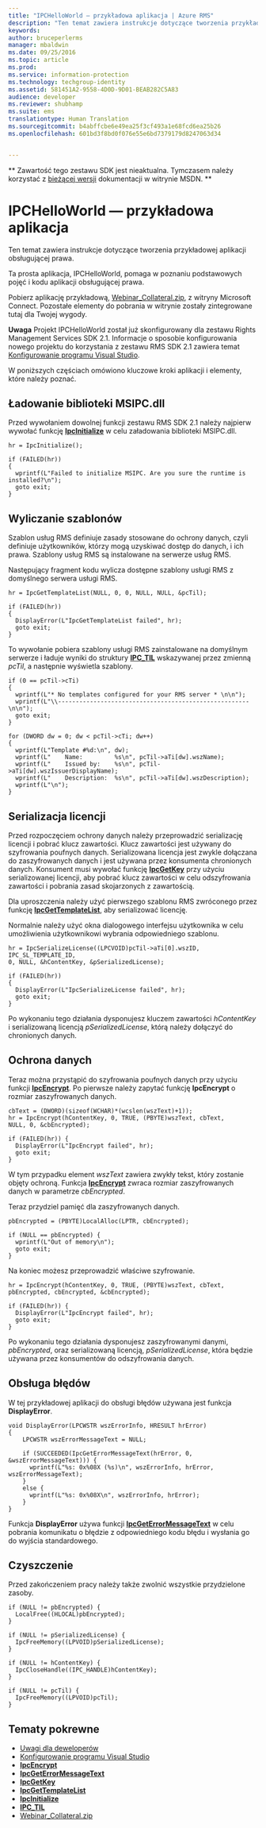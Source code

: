 ```yaml
---
title: "IPCHelloWorld — przykładowa aplikacja | Azure RMS"
description: "Ten temat zawiera instrukcje dotyczące tworzenia przykładowej aplikacji obsługującej prawa."
keywords: 
author: bruceperlerms
manager: mbaldwin
ms.date: 09/25/2016
ms.topic: article
ms.prod: 
ms.service: information-protection
ms.technology: techgroup-identity
ms.assetid: 581451A2-9558-4D0D-9D01-BEAB282C5A83
audience: developer
ms.reviewer: shubhamp
ms.suite: ems
translationtype: Human Translation
ms.sourcegitcommit: b4abffcbe6e49ea25f3cf493a1e68fcd6ea25b26
ms.openlocfilehash: 601bd3f8bd0f076e55e6bd7379179d8247063d34


---
```

** Zawartość tego zestawu SDK jest nieaktualna. Tymczasem należy korzystać z [bieżącej wersji](https://msdn.microsoft.com/library/windows/desktop/hh535290(v=vs.85).aspx) dokumentacji w witrynie MSDN. **
# IPCHelloWorld — przykładowa aplikacja

Ten temat zawiera instrukcje dotyczące tworzenia przykładowej aplikacji obsługującej prawa.

Ta prosta aplikacja, IPCHelloWorld, pomaga w poznaniu podstawowych pojęć i kodu aplikacji obsługującej prawa.

Pobierz aplikację przykładową, [Webinar\_Collateral.zip](https://connect.microsoft.com/site1170/Downloads/DownloadDetails.aspx?DownloadID=42440), z witryny Microsoft Connect. Pozostałe elementy do pobrania w witrynie zostały zintegrowane tutaj dla Twojej wygody.

**Uwaga** Projekt IPCHelloWorld został już skonfigurowany dla zestawu Rights Management Services SDK 2.1. Informacje o sposobie konfigurowania nowego projektu do korzystania z zestawu RMS SDK 2.1 zawiera temat [Konfigurowanie programu Visual Studio](how-to-configure-a-visual-studio-project-to-use-the-ad-rms-sdk-2-0.md).

 
W poniższych częściach omówiono kluczowe kroki aplikacji i elementy, które należy poznać.

## Ładowanie biblioteki MSIPC.dll

Przed wywołaniem dowolnej funkcji zestawu RMS SDK 2.1 należy najpierw wywołać funkcję [**IpcInitialize**](/information-protection/sdk/2.1/api/win/functions#msipc_ipcinitialize) w celu załadowania biblioteki MSIPC.dll.



    hr = IpcInitialize();

    if (FAILED(hr))
    {
      wprintf(L"Failed to initialize MSIPC. Are you sure the runtime is installed?\n");
      goto exit;
    }



## Wyliczanie szablonów

Szablon usług RMS definiuje zasady stosowane do ochrony danych, czyli definiuje użytkowników, którzy mogą uzyskiwać dostęp do danych, i ich prawa. Szablony usług RMS są instalowane na serwerze usług RMS.

Następujący fragment kodu wylicza dostępne szablony usługi RMS z domyślnego serwera usługi RMS.



    hr = IpcGetTemplateList(NULL, 0, 0, NULL, NULL, &pcTil);

    if (FAILED(hr))
    {
      DisplayError(L"IpcGetTemplateList failed", hr);
      goto exit;
    }



To wywołanie pobiera szablony usługi RMS zainstalowane na domyślnym serwerze i ładuje wyniki do struktury [**IPC\_TIL**](/information-protection/sdk/2.1/api/win/functions#msipc_ipcinitialize) wskazywanej przez zmienną *pcTil*, a następnie wyświetla szablony.



    if (0 == pcTil->cTi)
    {
      wprintf(L"* No templates configured for your RMS server * \n\n");
      wprintf(L"\\------------------------------------------------------\n\n");
      goto exit;
    }

    for (DWORD dw = 0; dw < pcTil->cTi; dw++)
    {
      wprintf(L"Template #%d:\n", dw);
      wprintf(L"    Name:         %s\n", pcTil->aTi[dw].wszName);
      wprintf(L"    Issued by:    %s\n", pcTil->aTi[dw].wszIssuerDisplayName);
      wprintf(L"    Description:  %s\n", pcTil->aTi[dw].wszDescription);
      wprintf(L"\n");
    }



## Serializacja licencji

Przed rozpoczęciem ochrony danych należy przeprowadzić serializację licencji i pobrać klucz zawartości. Klucz zawartości jest używany do szyfrowania poufnych danych. Serializowana licencja jest zwykle dołączana do zaszyfrowanych danych i jest używana przez konsumenta chronionych danych. Konsument musi wywołać funkcję [**IpcGetKey**](/information-protection/sdk/2.1/api/win/functions#msipc_ipcgetkey) przy użyciu serializowanej licencji, aby pobrać klucz zawartości w celu odszyfrowania zawartości i pobrania zasad skojarzonych z zawartością.

Dla uproszczenia należy użyć pierwszego szablonu RMS zwróconego przez funkcję [**IpcGetTemplateList**](/information-protection/sdk/2.1/api/win/functions#msipc_ipcgettemplatelist), aby serializować licencję.

Normalnie należy użyć okna dialogowego interfejsu użytkownika w celu umożliwienia użytkownikowi wybrania odpowiedniego szablonu.



    hr = IpcSerializeLicense((LPCVOID)pcTil->aTi[0].wszID, IPC_SL_TEMPLATE_ID,
    0, NULL, &hContentKey, &pSerializedLicense);

    if (FAILED(hr))
    {
      DisplayError(L"IpcSerializeLicense failed", hr);
      goto exit;
    }



Po wykonaniu tego działania dysponujesz kluczem zawartości *hContentKey* i serializowaną licencją *pSerializedLicense*, którą należy dołączyć do chronionych danych.

## Ochrona danych

Teraz można przystąpić do szyfrowania poufnych danych przy użyciu funkcji [**IpcEncrypt**](/information-protection/sdk/2.1/api/win/functions#msipc_ipcencrypt). Po pierwsze należy zapytać funkcję **IpcEncrypt** o rozmiar zaszyfrowanych danych.



    cbText = (DWORD)(sizeof(WCHAR)*(wcslen(wszText)+1));
    hr = IpcEncrypt(hContentKey, 0, TRUE, (PBYTE)wszText, cbText,
    NULL, 0, &cbEncrypted);

    if (FAILED(hr)) {
      DisplayError(L"IpcEncrypt failed", hr);
      goto exit;
    }



W tym przypadku element *wszText* zawiera zwykły tekst, który zostanie objęty ochroną. Funkcja [**IpcEncrypt**](/information-protection/sdk/2.1/api/win/functions#msipc_ipcencrypt) zwraca rozmiar zaszyfrowanych danych w parametrze *cbEncrypted*.

Teraz przydziel pamięć dla zaszyfrowanych danych.



    pbEncrypted = (PBYTE)LocalAlloc(LPTR, cbEncrypted);

    if (NULL == pbEncrypted) {
      wprintf(L"Out of memory\n");
      goto exit;
    }


Na koniec możesz przeprowadzić właściwe szyfrowanie.



    hr = IpcEncrypt(hContentKey, 0, TRUE, (PBYTE)wszText, cbText,
    pbEncrypted, cbEncrypted, &cbEncrypted);

    if (FAILED(hr)) {
      DisplayError(L"IpcEncrypt failed", hr);
      goto exit;
    }


Po wykonaniu tego działania dysponujesz zaszyfrowanymi danymi, *pbEncrypted*, oraz serializowaną licencją, *pSerializedLicense*, która będzie używana przez konsumentów do odszyfrowania danych.

## Obsługa błędów

W tej przykładowej aplikacji do obsługi błędów używana jest funkcja **DisplayError**.



    void DisplayError(LPCWSTR wszErrorInfo, HRESULT hrError)
    {
        LPCWSTR wszErrorMessageText = NULL;

        if (SUCCEEDED(IpcGetErrorMessageText(hrError, 0, &wszErrorMessageText))) {
          wprintf(L"%s: 0x%08X (%s)\n", wszErrorInfo, hrError, wszErrorMessageText);
        }
        else {
          wprintf(L"%s: 0x%08X\n", wszErrorInfo, hrError);
        }
    }   


Funkcja **DisplayError** używa funkcji [**IpcGetErrorMessageText**](/information-protection/sdk/2.1/api/win/functions#msipc_ipcgeterrormessagetext) w celu pobrania komunikatu o błędzie z odpowiedniego kodu błędu i wysłania go do wyjścia standardowego.

## Czyszczenie

Przed zakończeniem pracy należy także zwolnić wszystkie przydzielone zasoby.



    if (NULL != pbEncrypted) {
      LocalFree((HLOCAL)pbEncrypted);
    }

    if (NULL != pSerializedLicense) {
      IpcFreeMemory((LPVOID)pSerializedLicense);
    }

    if (NULL != hContentKey) {
      IpcCloseHandle((IPC_HANDLE)hContentKey);
    }

    if (NULL != pcTil) {
      IpcFreeMemory((LPVOID)pcTil);
    }


## Tematy pokrewne

* [Uwagi dla deweloperów](developer-notes.md)
* [Konfigurowanie programu Visual Studio](how-to-configure-a-visual-studio-project-to-use-the-ad-rms-sdk-2-0.md)
* [**IpcEncrypt**](/information-protection/sdk/2.1/api/win/functions#msipc_ipcencrypt)
* [**IpcGetErrorMessageText**](/information-protection/sdk/2.1/api/win/functions#msipc_ipcgeterrormessagetext)
* [**IpcGetKey**](/information-protection/sdk/2.1/api/win/functions#msipc_ipcgetkey)
* [**IpcGetTemplateList**](/information-protection/sdk/2.1/api/win/functions#msipc_ipcgettemplatelist)
* [**IpcInitialize**](/information-protection/sdk/2.1/api/win/functions#msipc_ipcinitialize)
* [**IPC\_TIL**](/information-protection/sdk/2.1/api/win/functions#msipc_ipcinitialize)
* [Webinar\_Collateral.zip](https://connect.microsoft.com/site1170/Downloads/DownloadDetails.aspx?DownloadID=42440)
 

 



<!--HONumber=Oct16_HO1-->


